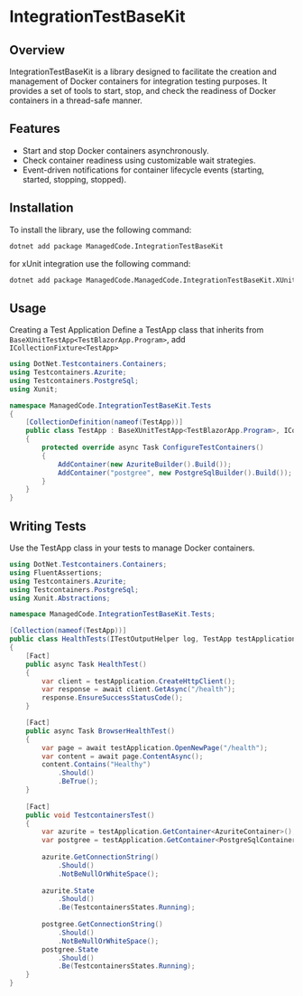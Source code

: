 # IntegrationTestBaseKit

## Overview

IntegrationTestBaseKit is a library designed to facilitate the creation and management of Docker containers for
integration testing purposes. It provides a set of tools to start, stop, and check the readiness of Docker containers in
a thread-safe manner.

## Features

- Start and stop Docker containers asynchronously.
- Check container readiness using customizable wait strategies.
- Event-driven notifications for container lifecycle events (starting, started, stopping, stopped).

## Installation

To install the library, use the following command:

```sh
dotnet add package ManagedCode.IntegrationTestBaseKit
```

for xUnit integration use the following command:
```sh
dotnet add package ManagedCode.ManagedCode.IntegrationTestBaseKit.XUnit
```

## Usage

Creating a Test Application
Define a TestApp class that inherits from `BaseXUnitTestApp<TestBlazorApp.Program>`, add `ICollectionFixture<TestApp>`

```csharp
using DotNet.Testcontainers.Containers;
using Testcontainers.Azurite;
using Testcontainers.PostgreSql;
using Xunit;

namespace ManagedCode.IntegrationTestBaseKit.Tests
{
    [CollectionDefinition(nameof(TestApp))]
    public class TestApp : BaseXUnitTestApp<TestBlazorApp.Program>, ICollectionFixture<TestApp>
    {
        protected override async Task ConfigureTestContainers()
        {
            AddContainer(new AzuriteBuilder().Build());
            AddContainer("postgree", new PostgreSqlBuilder().Build());
        }
    }
}
```

## Writing Tests

Use the TestApp class in your tests to manage Docker containers.

```csharp
using DotNet.Testcontainers.Containers;
using FluentAssertions;
using Testcontainers.Azurite;
using Testcontainers.PostgreSql;
using Xunit.Abstractions;

namespace ManagedCode.IntegrationTestBaseKit.Tests;

[Collection(nameof(TestApp))]
public class HealthTests(ITestOutputHelper log, TestApp testApplication)
{
    [Fact]
    public async Task HealthTest()
    {
        var client = testApplication.CreateHttpClient();
        var response = await client.GetAsync("/health");
        response.EnsureSuccessStatusCode();
    }

    [Fact]
    public async Task BrowserHealthTest()
    {
        var page = await testApplication.OpenNewPage("/health");
        var content = await page.ContentAsync();
        content.Contains("Healthy")
            .Should()
            .BeTrue();
    }
    
    [Fact]
    public void TestcontainersTest()
    {
        var azurite = testApplication.GetContainer<AzuriteContainer>();
        var postgree = testApplication.GetContainer<PostgreSqlContainer>("postgree");
        
        azurite.GetConnectionString()
            .Should()
            .NotBeNullOrWhiteSpace();
        
        azurite.State 
            .Should()
            .Be(TestcontainersStates.Running);
        
        postgree.GetConnectionString()
            .Should()
            .NotBeNullOrWhiteSpace();
        postgree.State 
            .Should()
            .Be(TestcontainersStates.Running);
    }
}
```